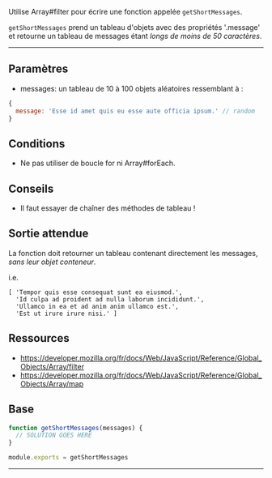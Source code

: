 Utilise Array#filter pour écrire une fonction appelée `getShortMessages`.

`getShortMessages` prend un tableau d'objets avec des propriétés '.message' et retourne un tableau de messages étant *longs de moins de 50 caractères*.

----------------------------------------------------------------------
## Paramètres

* messages: un tableau de 10 à 100 objets aléatoires ressemblant à :

```js
{
  message: 'Esse id amet quis eu esse aute officia ipsum.' // random
}
```

## Conditions

* Ne pas utiliser de boucle for ni Array#forEach.

## Conseils

* Il faut essayer de chaîner des méthodes de tableau !

## Sortie attendue

La fonction doit retourner un tableau contenant directement les messages, *sans leur objet conteneur*.

i.e.
```
[ 'Tempor quis esse consequat sunt ea eiusmod.',
  'Id culpa ad proident ad nulla laborum incididunt.',
  'Ullamco in ea et ad anim anim ullamco est.',
  'Est ut irure irure nisi.' ]
```

## Ressources

* https://developer.mozilla.org/fr/docs/Web/JavaScript/Reference/Global_Objects/Array/filter
* https://developer.mozilla.org/fr/docs/Web/JavaScript/Reference/Global_Objects/Array/map

## Base

```js
function getShortMessages(messages) {
  // SOLUTION GOES HERE
}

module.exports = getShortMessages
```

----------------------------------------------------------------------

